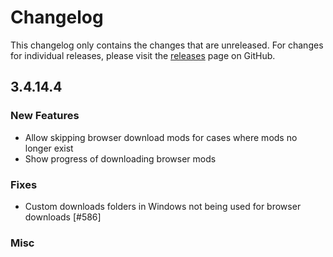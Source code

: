 # Changelog

This changelog only contains the changes that are unreleased. For changes for individual releases, please visit the
[releases](https://github.com/ATLauncher/ATLauncher/releases) page on GitHub.

## 3.4.14.4

### New Features
- Allow skipping browser download mods for cases where mods no longer exist
- Show progress of downloading browser mods

### Fixes
- Custom downloads folders in Windows not being used for browser downloads [#586]

### Misc
